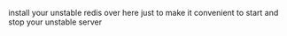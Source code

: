 
install your unstable redis over here just to make it convenient to start and stop your unstable server
